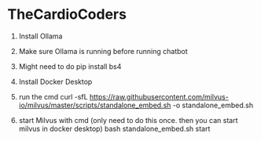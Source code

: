 # TheCardioCoders


1. Install Ollama
2. Make sure Ollama is running before running chatbot
3. Might need to do pip install bs4

1. Install Docker Desktop
2. run the cmd 
curl -sfL https://raw.githubusercontent.com/milvus-io/milvus/master/scripts/standalone_embed.sh -o standalone_embed.sh
3. start Milvus with cmd (only need to do this once. then you can start milvus in docker desktop)
bash standalone_embed.sh start

